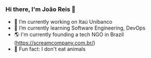 ### Hi there, I'm João Reis 👋

<!--
**joaoreisdev/joaoreisdev** is a ✨ _special_ ✨ repository because its `README.md` (this file) appears on your GitHub profile.

Here are some ideas to get you started:

- 🔭 I’m currently working on ...
- 🌱 I’m currently learning ...
- 👯 I’m looking to collaborate on ...
- 🤔 I’m looking for help with ...
- 💬 Ask me about ...
- 📫 How to reach me: ...
- 😄 Pronouns: ...
- ⚡ Fun fact: ...
-->

- 🔭 I’m currently working on Itaú Unibanco
- 🚀 I’m currently learning Software Engineering, DevOps
- 🌎 I'm currently founding a tech NGO in Brazil (https://screamcompany.com.br/)
- 🐷 Fun fact: I don't eat animals

